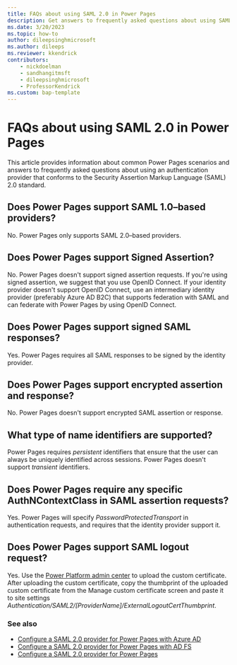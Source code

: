 ```yaml
---
title: FAQs about using SAML 2.0 in Power Pages
description: Get answers to frequently asked questions about using SAML 2.0 providers for authentication on sites you create with Microsoft Power Pages.
ms.date: 3/20/2023
ms.topic: how-to
author: dileepsinghmicrosoft
ms.author: dileeps
ms.reviewer: kkendrick
contributors:
    - nickdoelman
    - sandhangitmsft
    - dileepsinghmicrosoft
    - ProfessorKendrick
ms.custom: bap-template
---
```


# FAQs about using SAML 2.0 in Power Pages

This article provides information about common Power Pages scenarios and answers to frequently asked questions about using an authentication provider that conforms to the Security Assertion Markup Language (SAML) 2.0 standard.

## Does Power Pages support SAML 1.0&ndash;based providers?

No. Power Pages only supports SAML 2.0&ndash;based providers.

## Does Power Pages support Signed Assertion?

No. Power Pages doesn't support signed assertion requests. If you're using signed assertion, we suggest that you use OpenID Connect. If your identity provider doesn't support OpenID Connect, use an intermediary identity provider (preferably Azure AD B2C) that supports federation with SAML and can federate with Power Pages by using OpenID Connect.

## Does Power Pages support signed SAML responses?

Yes. Power Pages requires all SAML responses to be signed by the identity provider.

## Does Power Pages support encrypted assertion and response?

No. Power Pages doesn't support encrypted SAML assertion or response.

## What type of name identifiers are supported?

Power Pages requires *persistent* identifiers that ensure that the user can always be uniquely identified across sessions. Power Pages doesn't support *transient* identifiers.

## Does Power Pages require any specific AuthNContextClass in SAML assertion requests?

Yes. Power Pages will specify *PasswordProtectedTransport* in authentication requests, and requires that the identity provider support it.

## Does Power Pages support SAML logout request?

Yes.  Use the [Power Platform admin center](../../admin/admin-overview.md) to upload the custom certificate.  After uploading the custom certificate, copy the thumbprint of the uploaded custom certificate from the Manage custom certificate screen and paste it to site settings *Authentication/SAML2/[ProviderName]/ExternalLogoutCertThumbprint*.

### See also

- [Configure a SAML 2.0 provider for Power Pages with Azure AD](saml2-settings-azure-ad.md)
- [Configure a SAML 2.0 provider for Power Pages with AD FS](saml2-settings.md)
- [Configure a SAML 2.0 provider for Power Pages](saml2-provider.md)

